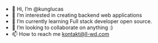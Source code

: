 - 👋 Hi, I’m @kunglucas
- 👀 I’m interested in creating backend web applications 
- 🌱 I’m currently learning Full stack developer open source.
- 💞️ I’m looking to collaborate on anything :)
- 📫 How to reach me kontakt@ll-wd.com

<!---
kunglucas/kunglucas is a ✨ special ✨ repository because its `README.md` (this file) appears on your GitHub profile.
You can click the Preview link to take a look at your changes.
--->
